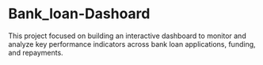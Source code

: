 # Bank_loan-Dashoard
This project focused on building an interactive dashboard to monitor and analyze key performance indicators across bank loan applications, funding, and repayments.
